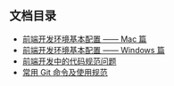 ## 文档目录

- [前端开发环境基本配置 —— Mac 篇](MAC-CONFIG.md)
- [前端开发环境基本配置 —— Windows 篇](WINDOWS-CONFIG.md)
- [前端开发中的代码规范问题](CODING-SPECIFICATION.md)
- [常用 Git 命令及使用规范](GIT-FLOW.md)
